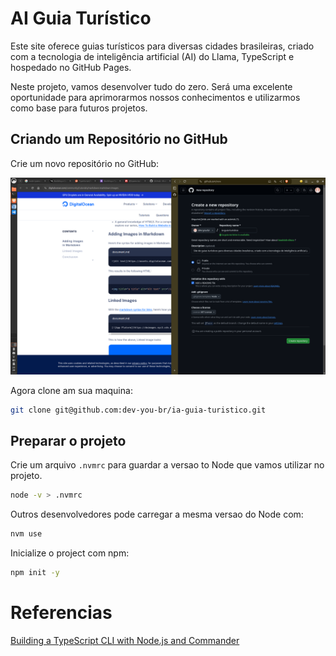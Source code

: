 # AI Guia Turístico
Este site oferece guias turísticos para diversas cidades brasileiras, criado com a tecnologia de inteligência artificial (AI) do Llama, TypeScript e hospedado no GitHub Pages.

Neste projeto, vamos desenvolver tudo do zero. Será uma excelente oportunidade para aprimorarmos nossos conhecimentos e utilizarmos como base para futuros projetos.

## Criando um Repositório no GitHub
Crie um novo repositório no GitHub:

![Crie um Repositorio no Guithub](./doc/create-github-repository.png)

Agora clone am sua maquina:

```bash
git clone git@github.com:dev-you-br/ia-guia-turistico.git
```
## Preparar o projeto

Crie um arquivo `.nvmrc` para guardar a versao to Node que vamos utilizar no projeto.
```bash
node -v > .nvmrc
```

Outros desenvolvedores pode carregar a mesma versao do Node com:
```bash
nvm use
```

Inicialize o project com npm:
```bash
npm init -y
```

# Referencias

[Building a TypeScript CLI with Node.js and Commander](https://blog.logrocket.com/building-typescript-cli-node-js-commander/)